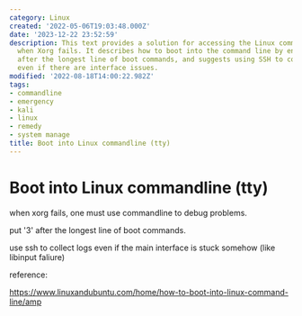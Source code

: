 ```yaml
---
category: Linux
created: '2022-05-06T19:03:48.000Z'
date: '2023-12-22 23:52:59'
description: This text provides a solution for accessing the Linux command line (tty)
  when Xorg fails. It describes how to boot into the command line by entering '3'
  after the longest line of boot commands, and suggests using SSH to collect logs
  even if there are interface issues.
modified: '2022-08-18T14:00:22.982Z'
tags:
- commandline
- emergency
- kali
- linux
- remedy
- system manage
title: Boot into Linux commandline (tty)
---
```


# Boot into Linux commandline (tty)

when xorg fails, one must use commandline to debug problems.

put '3' after the longest line of boot commands.

use ssh to collect logs even if the main interface is stuck somehow (like libinput faliure)

reference:

https://www.linuxandubuntu.com/home/how-to-boot-into-linux-command-line/amp
